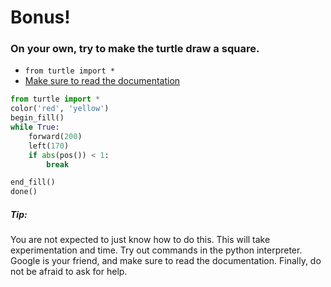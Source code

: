 # Bonus!

### On your own, try to make the turtle draw a square.

* `from turtle import *`
* [Make sure to read the documentation](https://docs.python.org/2/library/turtle.html)


```python
from turtle import *
color('red', 'yellow')
begin_fill()
while True:
    forward(200)
    left(170)
    if abs(pos()) < 1:
        break

end_fill()
done()
```

##### Tip:
You are not expected to just know how to do this. This will take experimentation and time. Try out commands in the python interpreter.
Google is your friend, and make sure to read the documentation. Finally, do not be afraid to ask for help.
